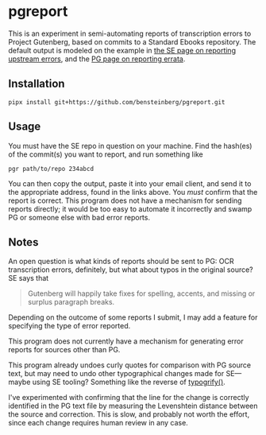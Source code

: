 pgreport
========

This is an experiment in semi-automating reports of transcription
errors to Project Gutenberg, based on commits to a Standard Ebooks
repository. The default output is modeled on the example in [the SE
page on reporting upstream
errors](https://standardebooks.org/contribute/report-errors-upstream),
and the [PG page on reporting
errata](https://gutenberg.org/help/errata.html).

Installation
------------

```
pipx install git+https://github.com/bensteinberg/pgreport.git
```

Usage
-----

You must have the SE repo in question on your machine. Find the
hash(es) of the commit(s) you want to report, and run something like

```
pgr path/to/repo 234abcd
```

You can then copy the output, paste it into your email client, and
send it to the appropriate address, found in the links above. You
_must_ confirm that the report is correct. This program does not have
a mechanism for sending reports directly; it would be too easy to
automate it incorrectly and swamp PG or someone else with bad error
reports.

Notes
-----

An open question is what kinds of reports should be sent to PG: OCR
transcription errors, definitely, but what about typos in the original
source? SE says that

> Gutenberg will happily take fixes for spelling, accents, and missing
> or surplus paragraph breaks.

Depending on the outcome of some reports I submit, I may add a feature
for specifying the type of error reported.

This program does not currently have a mechanism for generating error
reports for sources other than PG.

This program already undoes curly quotes for comparison with PG source
text, but may need to undo other typographical changes made for
SE—maybe using SE tooling? Something like the reverse of [typogrify()](https://github.com/standardebooks/tools/blob/6396a5cca8ca4903df2d081cbc8a84a464272c10/se/typography.py#L60-L360).

I've experimented with confirming that the line for the change is
correctly identified in the PG text file by measuring the Levenshtein
distance between the source and correction. This is slow, and probably
not worth the effort, since each change requires human review in any
case.
